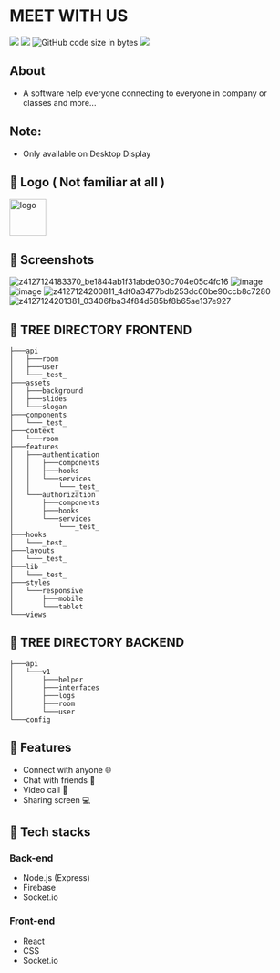 # MEET WITH US

<img src="https://img.shields.io/github/stars/ngtrgiabaoB2012063/meet-with-us"/> <img src="https://img.shields.io/github/issues/ngtrgiabaoB2012063/meet-with-us"/> ![GitHub code size in bytes](https://img.shields.io/github/languages/code-size/ngtrgiabaoB2012063/meet-with-us) <img src="https://img.shields.io/github/license/ngtrgiabaoB2012063/meet-with-us"/>

## About

-   A software help everyone connecting to everyone in company or classes and more...

## Note:

-   Only available on Desktop Display

## 👾 Logo ( Not familiar at all )

<img src="https://user-images.githubusercontent.com/95952006/216500281-d2aaf399-f630-499b-a8a5-7599c3ec227d.svg" width="64px" height="64px" alt="logo"/>

## 👾 Screenshots

![z4127124183370_be1844ab1f31abde030c704e05c4fc16](https://user-images.githubusercontent.com/95952006/220337248-06062d18-2835-4398-952a-176c3436dbc3.jpg)
![image](https://user-images.githubusercontent.com/95952006/218128848-a7a28a53-0dc9-4cee-a13f-e4827327cf58.png)
![image](https://user-images.githubusercontent.com/95952006/218129101-711f2820-1a1c-492b-a1b4-d49d995034d4.png)
![z4127124200811_4df0a3477bdb253dc60be90ccb8c7280](https://user-images.githubusercontent.com/95952006/220337321-5762130e-04dd-4079-bd71-8dc176f86581.jpg)
![z4127124201381_03406fba34f84d585bf8b65ae137e927](https://user-images.githubusercontent.com/95952006/220337332-f3f11024-e985-4dad-a7e7-52e73cb8dd86.jpg)


## 🌳 TREE DIRECTORY FRONTEND

```
├───api
│   ├───room
│   ├───user
│   └───_test_
├───assets
│   ├───background
│   ├───slides
│   └───slogan
├───components
│   └───_test_
├───context
│   └───room
├───features
│   ├───authentication
│   │   ├───components
│   │   ├───hooks
│   │   └───services
│   │       └───_test_
│   └───authorization
│       ├───components
│       ├───hooks
│       └───services
│           └───_test_
├───hooks
│   └───_test_
├───layouts
│   └───_test_
├───lib
│   └───_test_
├───styles
│   └───responsive
│       ├───mobile
│       └───tablet
└───views
```

## 🌳 TREE DIRECTORY BACKEND

```
├───api
│   └───v1
│       ├───helper
│       ├───interfaces
│       ├───logs
│       ├───room
│       └───user
└───config
```

## 🤖 Features

-   Connect with anyone 🌐
-   Chat with friends 💬
-   Video call 📱
-   Sharing screen 💻

## 🤖 Tech stacks

### Back-end

-   Node.js (Express)
-   Firebase
-   Socket.io

### Front-end

-   React
-   CSS
-   Socket.io
